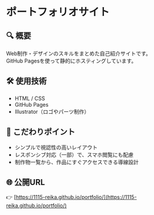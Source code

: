 # ポートフォリオサイト

## 🔍 概要
Web制作・デザインのスキルをまとめた自己紹介サイトです。  
GitHub Pagesを使って静的にホスティングしています。

## 🛠 使用技術
- HTML / CSS
- GitHub Pages
- Illustrator（ロゴやパーツ制作）

## 🎯 こだわりポイント
- シンプルで視認性の高いレイアウト
- レスポンシブ対応（一部）で、スマホ閲覧にも配慮
- 制作物一覧から、作品にすぐアクセスできる導線設計

## 🌐 公開URL
👉 [https://1115-reika.github.io/portfolio/](https://1115-reika.github.io/portfolio/)
